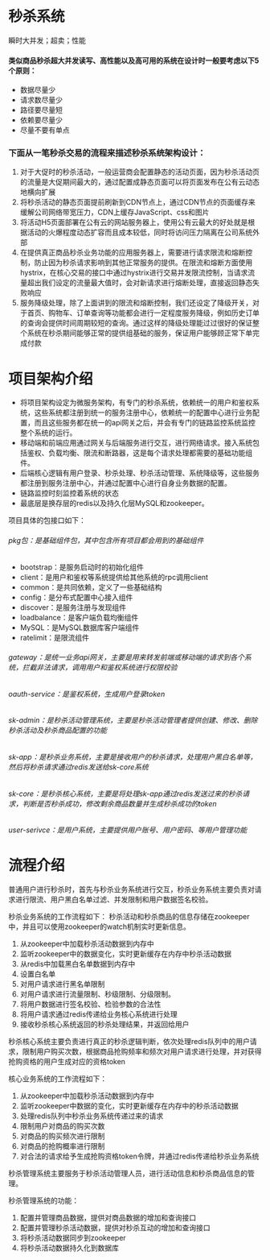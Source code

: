 # 秒杀系统
瞬时大并发；超卖；性能

#### 类似商品秒杀超大并发读写、高性能以及高可用的系统在设计时一般要考虑以下5个原则：

* 数据尽量少
* 请求数尽量少
* 路径要尽量短
* 依赖要尽量少
* 尽量不要有单点

### 下面从一笔秒杀交易的流程来描述秒杀系统架构设计：
1. 对于大促时的秒杀活动，一般运营商会配置静态的活动页面，因为秒杀活动页的流量是大促期间最大的，通过配置成静态页面可以将页面发布在公有云动态地横向扩展
2. 将秒杀活动的静态页面提前刷新到CDN节点上，通过CDN节点的页面缓存来缓解公司网络带宽压力，CDN上缓存JavaScript、css和图片
3. 将活动H5页面部署在公有云的网站服务器上，使用公有云最大的好处就是根据活动的火爆程度动态扩容而且成本较低，同时将访问压力隔离在公司系统外部
4. 在提供真正商品秒杀业务功能的应用服务器上，需要进行请求限流和熔断控制，防止因为秒杀请求影响到其他正常服务的提供。在限流和熔断方面使用hystrix，在核心交易的接口中通过hystrix进行交易并发限流控制，当请求流量超出我们设定的流量最大值时，会对新请求进行熔断处理，直接返回静态失败响应
5. 服务降级处理，除了上面讲到的限流和熔断控制，我们还设定了降级开关，对于首页、购物车、订单查询等功能都会进行一定程度服务降级，例如历史订单的查询会提供时间周期较短的查询。通过这样的降级处理能过过很好的保证整个系统在秒杀期间能够正常的提供组基础的服务，保证用户能够顾正常下单完成付款

# 项目架构介绍
* 将项目架构设定为微服务架构，有专门的秒杀系统，依赖统一的用户和鉴权系统，这些系统都注册到统一的服务注册中心，依赖统一的配置中心进行业务配置，而且这些服务都在统一的api网关之后，并会有专门的链路监控系统监控整个系统的运行。
* 移动端和前端应用通过网关与后端服务进行交互，进行网络请求。接入系统包括鉴权、负载均衡、限流和断路器，这是每个请求处理都需要的基础功能组件。
* 后端核心逻辑有用户登录、秒杀处理、秒杀活动管理、系统降级等，这些服务都注册到服务注册中心，并通过配置中心进行自身业务数据的配置。
* 链路监控时刻监控着系统的状态
* 最底层是换存层的redis以及持久化层MySQL和zookeeper。

项目具体的包接口如下：
###### pkg包：是基础组件包，其中包含所有项目都会用到的基础组件
* bootstrap：是服务启动时的初始化组件
* client：是用户和鉴权等系统提供给其他系统的rpc调用client
* common：是共同依赖，定义了一些基础结构
* config：是分布式配置中心接入组件
* discover：是服务注册与发现组件
* loadbalance：是客户端负载均衡组件
* MySQL：是MySQL数据库客户端组件
* ratelimit：是限流组件

###### gateway：是统一业务api网关，主要是用来转发前端或移动端的请求到各个系统，拦截非法请求，调用用户和鉴权系统进行权限校验
###### oauth-service：是鉴权系统，生成用户登录token
###### sk-admin：是秒杀活动管理系统，主要是秒杀活动管理者提供创建、修改、删除秒杀活动及秒杀商品配置的功能
###### sk-app：是秒杀业务系统，主要是接收用户的秒杀请求，处理用户黑白名单等，然后将秒杀请求通过redis发送给sk-core系统
###### sk-core：是秒杀核心系统，主要是将处理sk-app通过redis发送过来的秒杀请求，判断是否秒杀成功，修改剩余商品数量并生成秒杀成功的token
###### user-serivce：是用户系统，主要提供用户账号、用户密码、等用户管理功能

# 流程介绍
普通用户进行秒杀时，首先与秒杀业务系统进行交互，秒杀业务系统主要负责对请求进行限流、用户黑白名单过滤、并发限制和用户数据签名校验。

秒杀业务系统的工作流程如下：
秒杀活动和秒杀商品的信息存储在zookeeper中，并且可以使用zookeeper的watch机制实时更新信息。

1. 从zookeeper中加载秒杀活动数据到内存中
2. 监听zookeeper中的数据变化，实时更新缓存在内存中秒杀活动数据
3. 从redis中加载黑白名单数据到内存中
4. 设置白名单
5. 对用户请求进行黑名单限制
6. 对用户请求进行流量限制、秒级限制、分级限制。
7. 将用户数据进行签名校验、检验参数的合法性
8. 将用户请求通过redis传递给业务核心系统进行处理
9. 接收秒杀核心系统返回的秒杀处理结果，并返回给用户


秒杀核心系统主要负责进行真正的秒杀逻辑判断，依次处理redis队列中的用户请求，限制用户购买次数，根据商品抢购频率和频次对用户请求进行处理，并对获得抢购资格的用户生成对应的资格token


核心业务系统的工作流程如下：
1. 从zookeeper中加载秒杀活动数据到内存中
2. 监听zookeeper中数据的变化，实时更新缓存在内存中的秒杀活动数据
3. 处理redis队列中秒杀业务系统传递过来的请求
4. 限制用户对商品的购买次数
5. 对商品的购买频次进行限制
6. 对商品的抢购概率进行限制
7. 对合法的请求给予生成抢购资格token令牌，并通过redis传递给秒杀业务系统

秒杀管理系统主要服务于秒杀活动管理人员，进行活动信息和秒杀商品信息的管理。

秒杀管理系统的功能：
1. 配置并管理商品数据，提供对商品数据的增加和查询接口
2. 配置并管理秒杀活动数据，提供对秒杀互动的增加和查询接口
3. 将秒杀活动数据同步到zookeeper
4. 将秒杀活动数据持久化到数据库

